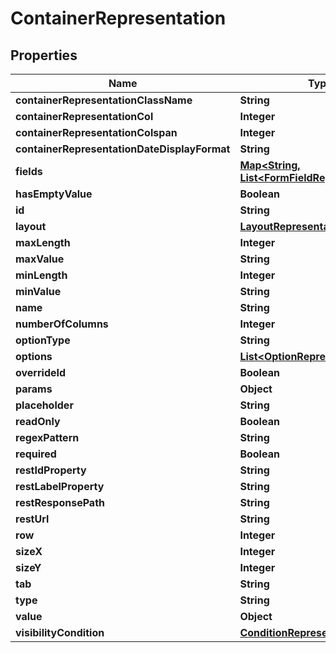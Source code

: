 # ContainerRepresentation

## Properties
Name | Type | Description | Notes
------------ | ------------- | ------------- | -------------
**containerRepresentationClassName** | **String** |  |  [optional]
**containerRepresentationCol** | **Integer** |  |  [optional]
**containerRepresentationColspan** | **Integer** |  |  [optional]
**containerRepresentationDateDisplayFormat** | **String** |  |  [optional]
**fields** | [**Map&lt;String, List&lt;FormFieldRepresentation&gt;&gt;**](List.md) |  |  [optional]
**hasEmptyValue** | **Boolean** |  |  [optional]
**id** | **String** |  |  [optional]
**layout** | [**LayoutRepresentation**](LayoutRepresentation.md) |  |  [optional]
**maxLength** | **Integer** |  |  [optional]
**maxValue** | **String** |  |  [optional]
**minLength** | **Integer** |  |  [optional]
**minValue** | **String** |  |  [optional]
**name** | **String** |  |  [optional]
**numberOfColumns** | **Integer** |  |  [optional]
**optionType** | **String** |  |  [optional]
**options** | [**List&lt;OptionRepresentation&gt;**](OptionRepresentation.md) |  |  [optional]
**overrideId** | **Boolean** |  |  [optional]
**params** | **Object** |  |  [optional]
**placeholder** | **String** |  |  [optional]
**readOnly** | **Boolean** |  |  [optional]
**regexPattern** | **String** |  |  [optional]
**required** | **Boolean** |  |  [optional]
**restIdProperty** | **String** |  |  [optional]
**restLabelProperty** | **String** |  |  [optional]
**restResponsePath** | **String** |  |  [optional]
**restUrl** | **String** |  |  [optional]
**row** | **Integer** |  |  [optional]
**sizeX** | **Integer** |  |  [optional]
**sizeY** | **Integer** |  |  [optional]
**tab** | **String** |  |  [optional]
**type** | **String** |  |  [optional]
**value** | **Object** |  |  [optional]
**visibilityCondition** | [**ConditionRepresentation**](ConditionRepresentation.md) |  |  [optional]
